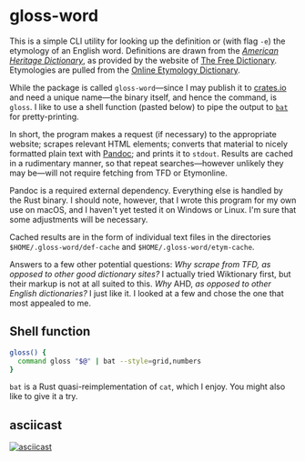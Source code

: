 # gloss-word

This is a simple CLI utility for looking up the definition or (with flag `-e`)
the etymology of an English word. Definitions are drawn from the
[_American Heritage Dictionary_](https://en.wikipedia.org/wiki/The_American_Heritage_Dictionary_of_the_English_Language),
as provided by the website of
[The Free Dictionary](https://www.thefreedictionary.com/). Etymologies are
pulled from the [Online Etymology Dictionary](https://www.etymonline.com/).

While the package is called `gloss-word`—since I may publish it to
[crates.io](https://crates.io/) and need a unique name—the binary itself, and
hence the command, is `gloss`. I like to use a shell function (pasted below) to
pipe the output to [`bat`](https://github.com/sharkdp/bat) for pretty-printing.

In short, the program makes a request (if necessary) to the appropriate website;
scrapes relevant HTML elements; converts that material to nicely formatted plain
text with [Pandoc](https://github.com/jgm/pandoc); and prints it to `stdout`.
Results are cached in a rudimentary manner, so that repeat searches—however
unlikely they may be—will not require fetching from TFD or Etymonline.

Pandoc is a required external dependency. Everything else is handled by the Rust
binary. I should note, however, that I wrote this program for my own use on
macOS, and I haven't yet tested it on Windows or Linux. I'm sure that some
adjustments will be necessary.

Cached results are in the form of individual text files in the directories
`$HOME/.gloss-word/def-cache` and `$HOME/.gloss-word/etym-cache`.

Answers to a few other potential questions: _Why scrape from TFD, as opposed to
other good dictionary sites?_ I actually tried Wiktionary first, but their
markup is not at all suited to this. _Why_ AHD, _as opposed to other English
dictionaries?_ I just like it. I looked at a few and chose the one that most
appealed to me.

## Shell function

```sh
gloss() {
  command gloss "$@" | bat --style=grid,numbers
}
```

`bat` is a Rust quasi-reimplementation of `cat`, which I enjoy. You might also
like to give it a try.

## asciicast

[![asciicast](https://asciinema.org/a/Ir3YZLmzEZxuFxZTzsnjeCjZ1.svg)](https://asciinema.org/a/Ir3YZLmzEZxuFxZTzsnjeCjZ1)
